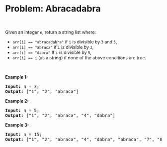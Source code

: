 # Problem: Abracadabra

<br>

Given an integer `n`, return a string list where:

- `arr[i] == "abracadabra"` if `i` is divisible by `3` and `5`,
- `arr[i] == "abraca"` if `i` is divisible by `3`,
- `arr[i] == "dabra"` If `i` is divisible by `5`,
- `arr[i] == i` (as a string) if none of the above conditions are true.

<br>

**Example 1:**

<pre>
<b>Input:</b> n = 3;
<b>Output:</b> ["1", "2", "abraca"]
</pre>

**Example 2:**

<pre>
<b>Input:</b> n = 5;
<b>Output:</b> ["1", "2", "abraca", "4", "dabra"]
</pre>

**Example 3:**

<pre>
<b>Input:</b> n = 15;
<b>Output:</b> ["1", "2", "abraca", "4", "dabra", "abraca", "7", "8", "abraca", "dabra", "11", "abraca", "13", "14", "abracadabra"]
</pre>